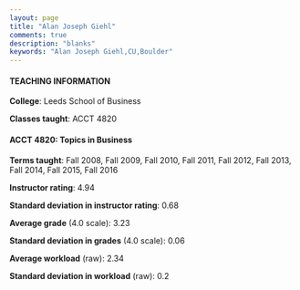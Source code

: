 ```yaml
---
layout: page
title: "Alan Joseph Giehl" 
comments: true
description: "blanks"
keywords: "Alan Joseph Giehl,CU,Boulder"
---
```

<head>
<script src="https://ajax.googleapis.com/ajax/libs/jquery/2.1.3/jquery.min.js"></script>
<script src="https://dl.dropboxusercontent.com/s/pc42nxpaw1ea4o9/highcharts.js?dl=0"></script>
<!-- <script src="../assets/js/highcharts.js"></script> -->
<style type="text/css">@font-face {
	font-family: "Bebas Neue";
	src: url(https://www.filehosting.org/file/details/544349/BebasNeue Regular.otf) format("opentype");
	}
	h1.Bebas { 
		font-family: "Bebas Neue", Verdana, Tahoma;
	}
</style>
</head>
	   
#### TEACHING INFORMATION

**College**: Leeds School of Business

**Classes taught**: ACCT 4820

#### ACCT 4820: Topics in Business

**Terms taught**: Fall 2008, Fall 2009, Fall 2010, Fall 2011, Fall 2012, Fall 2013, Fall 2014, Fall 2015, Fall 2016

**Instructor rating**: 4.94

**Standard deviation in instructor rating**: 0.68

**Average grade** (4.0 scale): 3.23

**Standard deviation in grades** (4.0 scale): 0.06

**Average workload** (raw): 2.34

**Standard deviation in workload** (raw): 0.2

